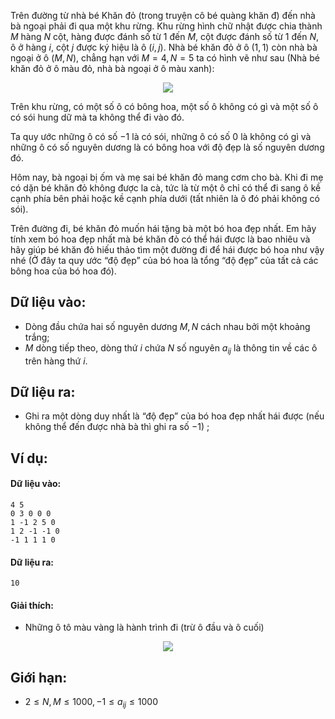 Trên đường từ nhà bé Khăn đỏ (trong truyện cô bé quàng khăn đ) đến nhà bà ngoại phải đi qua một khu rừng. Khu rừng hình chữ nhật được chia thành $M$ hàng $N$ cột, hàng được đánh số từ $1$ đến $M$, cột được đánh số từ $1$ đến $N$, ô ở hàng $i$, cột $j$ được ký hiệu là ô $(i, j)$. Nhà bé khăn đỏ ở ô $(1, 1)$ còn nhà bà ngoại ở ô $(M, N)$, chẳng hạn với $M = 4, N = 5$ ta có hình vẽ như sau (Nhà bé khăn đỏ ở ô màu đỏ, nhà bà ngoại ở ô màu xanh):
<center><img src="/images/problems/395/BTFLOWER_1.PNG"></center>
 
Trên khu rừng, có một số ô có bông hoa, một số ô không có gì và một số ô có sói hung dữ mà ta không thể đi vào đó.

Ta quy ước những ô có số $-1$ là có sói, những ô có số $0$ là không có gì và những ô có số nguyên dương là có bông hoa với độ đẹp là số nguyên dương đó.

Hôm nay, bà ngoại bị ốm và mẹ sai bé khăn đỏ mang cơm cho bà. Khi đi mẹ có dặn bé khăn đỏ không được la cà, tức là từ một ô chỉ có thể đi sang ô kề cạnh phía bên phải hoặc kề cạnh phía dưới (tất nhiên là ô đó phải không có sói).

Trên đường đi, bé khăn đỏ muốn hái tặng bà một bó hoa đẹp nhất. Em hãy tính xem bó hoa đẹp nhất mà bé khăn đỏ có thể hái được là bao nhiêu và hãy giúp bé khăn đỏ hiếu thảo tìm một đường đi để hái được bó hoa như vậy nhé (Ở đây ta quy ước “độ đẹp” của bó hoa là tổng “độ đẹp” của tất cả các bông hoa của bó hoa đó).

## Dữ liệu vào:
- Dòng đầu chứa hai số nguyên dương $M, N$ cách nhau bởi một khoảng trắng;
- $M$ dòng tiếp theo, dòng thứ $i$ chứa $N$ số nguyên $a_{ij}$ là thông tin về các ô trên hàng thứ $i$.

## Dữ liệu ra:
- Ghi ra một dòng duy nhất là “độ đẹp” của bó hoa đẹp nhất hái được (nếu không thể đến được nhà bà thì ghi ra số $-1$) ;

## Ví dụ:
#### Dữ liệu vào:
```
4 5
0 3 0 0 0
1 -1 2 5 0
1 2 -1 -1 0
-1 1 1 1 0
```

#### Dữ liệu ra:
```
10
```

#### Giải thích:
- Những ô tô màu vàng là hành trình đi (trừ ô đầu và ô cuối)
<center><img src="/images/problems/395/BTFLOWER_2.PNG"></center>

## Giới hạn:
- $2 ≤ N, M ≤ 1000, -1 ≤ a_{ij} ≤ 1000$
